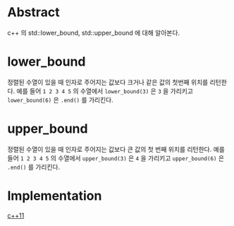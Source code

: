 # Abstract

c++ 의 std::lower_bound, std::upper_bound 에 대해 알아본다.

# lower_bound

정렬된 수열이 있을 때 인자로 주어지는 값보다 크거나 같은 값의 첫번째 위치를 리턴한다. 예를 들어 `1 2 3 4 5` 의 수열에서 `lower_bound(3)` 은 `3` 을 가리키고 `lower_bound(6)` 은 `.end()` 를 가리킨다.

# upper_bound

정렬된 수열이 있을 때 인자로 주어지는 값보다 큰 값의 첫 번째 위치를 리턴한다. 예를 들어 `1 2 3 4 5` 의 수열에서 `upper_bound(3)` 은 `4` 을 가리키고 `upper_bound(6)` 은 `.end()` 를 가리킨다.

# Implementation

[c++11](a.cpp)